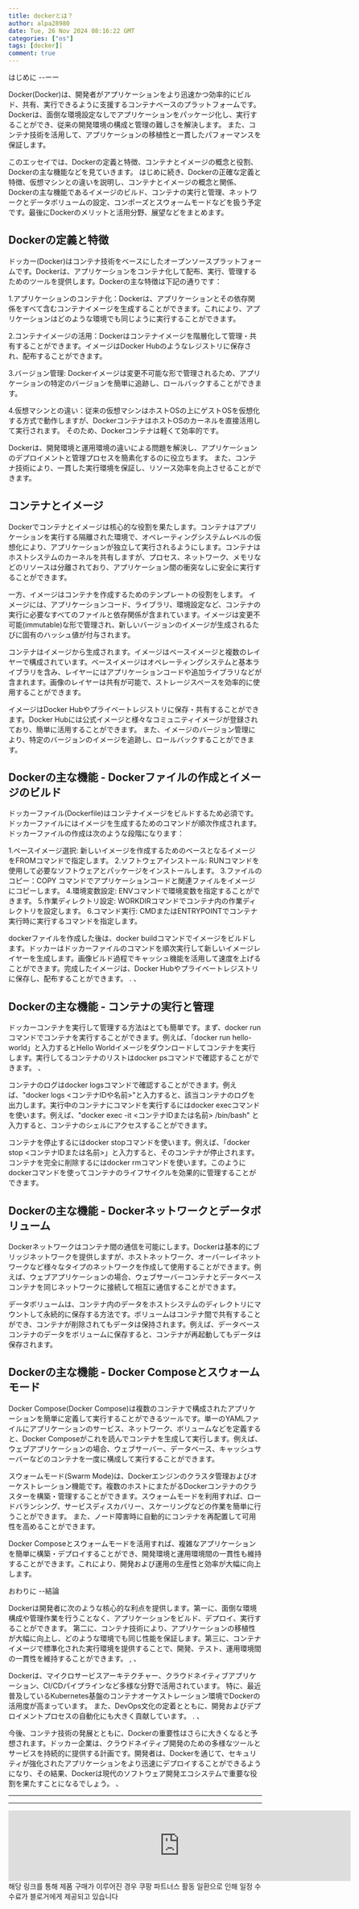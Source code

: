 ```yaml
---
title: dockerとは？
author: alpa28980
date: Tue, 26 Nov 2024 08:16:22 GMT
categories: ["os"]
tags: [docker]]
comment: true
---
```


はじめに
--ーー

Docker(Docker)は、開発者がアプリケーションをより迅速かつ効率的にビルド、共有、実行できるように支援するコンテナベースのプラットフォームです。Dockerは、面倒な環境設定なしでアプリケーションをパッケージ化し、実行することができ、従来の開発環境の構成と管理の難しさを解決します。 また、コンテナ技術を活用して、アプリケーションの移植性と一貫したパフォーマンスを保証します。

このエッセイでは、Dockerの定義と特徴、コンテナとイメージの概念と役割、Dockerの主な機能などを見ていきます。 はじめに続き、Dockerの正確な定義と特徴、仮想マシンとの違いを説明し、コンテナとイメージの概念と関係、Dockerの主な機能であるイメージのビルド、コンテナの実行と管理、ネットワークとデータボリュームの設定、コンポーズとスウォームモードなどを扱う予定です。最後にDockerのメリットと活用分野、展望などをまとめます。

Dockerの定義と特徴
----------

ドッカー(Docker)はコンテナ技術をベースにしたオープンソースプラットフォームです。Dockerは、アプリケーションをコンテナ化して配布、実行、管理するためのツールを提供します。Dockerの主な特徴は下記の通りです：

1.アプリケーションのコンテナ化：Dockerは、アプリケーションとその依存関係をすべて含むコンテナイメージを生成することができます。これにより、アプリケーションはどのような環境でも同じように実行することができます。
    
2.コンテナイメージの活用：Dockerはコンテナイメージを階層化して管理・共有することができます。イメージはDocker Hubのようなレジストリに保存され、配布することができます。
    
3.バージョン管理: Dockerイメージは変更不可能な形で管理されるため、アプリケーションの特定のバージョンを簡単に追跡し、ロールバックすることができます。
    
4.仮想マシンとの違い：従来の仮想マシンはホストOSの上にゲストOSを仮想化する方式で動作しますが、DockerコンテナはホストOSのカーネルを直接活用して実行されます。 そのため、Dockerコンテナは軽くて効率的です。
    

Dockerは、開発環境と運用環境の違いによる問題を解決し、アプリケーションのデプロイメントと管理プロセスを簡素化するのに役立ちます。 また、コンテナ技術により、一貫した実行環境を保証し、リソース効率を向上させることができます。

コンテナとイメージ
---------

Dockerでコンテナとイメージは核心的な役割を果たします。コンテナはアプリケーションを実行する隔離された環境で、オペレーティングシステムレベルの仮想化により、アプリケーションが独立して実行されるようにします。コンテナはホストシステムのカーネルを共有しますが、プロセス、ネットワーク、メモリなどのリソースは分離されており、アプリケーション間の衝突なしに安全に実行することができます。

一方、イメージはコンテナを作成するためのテンプレートの役割をします。 イメージには、アプリケーションコード、ライブラリ、環境設定など、コンテナの実行に必要なすべてのファイルと依存関係が含まれています。イメージは変更不可能(immutable)な形で管理され、新しいバージョンのイメージが生成されるたびに固有のハッシュ値が付与されます。

コンテナはイメージから生成されます。イメージはベースイメージと複数のレイヤーで構成されています。ベースイメージはオペレーティングシステムと基本ライブラリを含み、レイヤーにはアプリケーションコードや追加ライブラリなどが含まれます。画像のレイヤーは共有が可能で、ストレージスペースを効率的に使用することができます。

イメージはDocker Hubやプライベートレジストリに保存・共有することができます。Docker Hubには公式イメージと様々なコミュニティイメージが登録されており、簡単に活用することができます。 また、イメージのバージョン管理により、特定のバージョンのイメージを追跡し、ロールバックすることができます。

Dockerの主な機能 - Dockerファイルの作成とイメージのビルド
----------------------------

ドッカーファイル(Dockerfile)はコンテナイメージをビルドするため必須です。ドッカーファイルにはイメージを生成するためのコマンドが順次作成されます。ドッカーファイルの作成は次のような段階になります：

1.ベースイメージ選択: 新しいイメージを作成するためのベースとなるイメージをFROMコマンドで指定します。
2.ソフトウェアインストール: RUNコマンドを使用して必要なソフトウェアとパッケージをインストールします。
3.ファイルのコピー：COPY コマンドでアプリケーションコードと関連ファイルをイメージにコピーします。
4.環境変数設定: ENVコマンドで環境変数を指定することができます。
5.作業ディレクトリ設定: WORKDIRコマンドでコンテナ内の作業ディレクトリを設定します。
6.コマンド実行: CMDまたはENTRYPOINTでコンテナ実行時に実行するコマンドを指定します。

dockerファイルを作成した後は、docker buildコマンドでイメージをビルドします。ドッカーはドッカーファイルのコマンドを順次実行して新しいイメージレイヤーを生成します。画像ビルド過程でキャッシュ機能を活用して速度を上げることができます。完成したイメージは、Docker Hubやプライベートレジストリに保存し、配布することができます。 . 、

Dockerの主な機能 - コンテナの実行と管理
-----------------------

ドッカーコンテナを実行して管理する方法はとても簡単です。まず、docker runコマンドでコンテナを実行することができます。例えば、「docker run hello-world」と入力するとHello Worldイメージをダウンロードしてコンテナを実行します。実行してるコンテナのリストはdocker psコマンドで確認することができます。 、

コンテナのログはdocker logsコマンドで確認することができます。例えば、"docker logs <コンテナIDや名前>"と入力すると、該当コンテナのログを出力します。実行中のコンテナにコマンドを実行するにはdocker execコマンドを使います。例えば、"docker exec -it <コンテナIDまたは名前> /bin/bash" と入力すると、コンテナのシェルにアクセスすることができます。

コンテナを停止するにはdocker stopコマンドを使います。例えば、「docker stop <コンテナIDまたは名前>」と入力すると、そのコンテナが停止されます。コンテナを完全に削除するにはdocker rmコマンドを使います。このようにdockerコマンドを使ってコンテナのライフサイクルを効果的に管理することができます。

Dockerの主な機能 - Dockerネットワークとデータボリューム
---------------------------

Dockerネットワークはコンテナ間の通信を可能にします。Dockerは基本的にブリッジネットワークを提供しますが、ホストネットワーク、オーバーレイネットワークなど様々なタイプのネットワークを作成して使用することができます。例えば、ウェブアプリケーションの場合、ウェブサーバーコンテナとデータベースコンテナを同じネットワークに接続して相互に通信することができます。

データボリュームは、コンテナ内のデータをホストシステムのディレクトリにマウントして永続的に保存する方法です。ボリュームはコンテナ間で共有することができ、コンテナが削除されてもデータは保持されます。例えば、データベースコンテナのデータをボリュームに保存すると、コンテナが再起動してもデータは保存されます。

Dockerの主な機能 - Docker Composeとスウォームモード
-------------------------

Docker Compose(Docker Compose)は複数のコンテナで構成されたアプリケーションを簡単に定義して実行することができるツールです。単一のYAMLファイルにアプリケーションのサービス、ネットワーク、ボリュームなどを定義すると、Docker Composeがこれを読んでコンテナを生成して実行します。例えば、ウェブアプリケーションの場合、ウェブサーバー、データベース、キャッシュサーバーなどのコンテナを一度に構成して実行することができます。

スウォームモード(Swarm Mode)は、Dockerエンジンのクラスタ管理およびオーケストレーション機能です。複数のホストにまたがるDockerコンテナのクラスターを構築・管理することができます。スウォームモードを利用すれば、ロードバランシング、サービスディスカバリー、スケーリングなどの作業を簡単に行うことができます。 また、ノード障害時に自動的にコンテナを再配置して可用性を高めることができます。

Docker Composeとスウォームモードを活用すれば、複雑なアプリケーションを簡単に構築・デプロイすることができ、開発環境と運用環境間の一貫性も維持することができます。これにより、開発および運用の生産性と効率が大幅に向上します。

おわりに
--結論

Dockerは開発者に次のような核心的な利点を提供します。第一に、面倒な環境構成や管理作業を行うことなく、アプリケーションをビルド、デプロイ、実行することができます。 第二に、コンテナ技術により、アプリケーションの移植性が大幅に向上し、どのような環境でも同じ性能を保証します。第三に、コンテナイメージで標準化された実行環境を提供することで、開発、テスト、運用環境間の一貫性を維持することができます。 , 、

Dockerは、マイクロサービスアーキテクチャー、クラウドネイティブアプリケーション、CI/CDパイプラインなど多様な分野で活用されています。 特に、最近普及しているKubernetes基盤のコンテナオーケストレーション環境でDockerの活用度が高まっています。 また、DevOps文化の定着とともに、開発およびデプロイメントプロセスの自動化にも大きく貢献しています。 . 、

今後、コンテナ技術の発展とともに、Dockerの重要性はさらに大きくなると予想されます。ドッカー企業は、クラウドネイティブ開発のための多様なツールとサービスを持続的に提供する計画です。開発者は、Dockerを通じて、セキュリティが強化されたアプリケーションをより迅速にデプロイすることができるようになり、その結果、Dockerは現代のソフトウェア開発エコシステムで重要な役割を果たすことになるでしょう。 、

---
---

<iframe src="https://ads-partners.coupang.com/widgets.html?id=807239&template=carousel&trackingCode=AF3190673&subId=&width=680&height=140&tsource=" width="680" height="140" frameborder="0" scrolling="no" referrerpolicy="unsafe-url" browsingtopics></iframe>
해당 링크를 통해 제품 구매가 이루어진 경우 쿠팡 파트너스 활동 일환으로 인해 일정 수수료가 블로거에게 제공되고 있습니다

